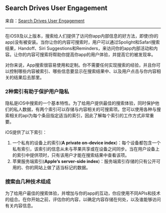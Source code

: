 ## Search Drives User Engagement

来自：[Search Drives User Engagement](https://developer.apple.com/library/archive/documentation/General/Conceptual/AppSearch/index.html#//apple_ref/doc/uid/TP40016308-CH4-SW1)

---
在iOS9及以上版本，搜索给人们提供了访问你app内部信息的好方法，即使(你的app)没有被安装。当你让你的内容可搜索时，用户可以通过Spolight和Safari搜索结果，Handoff、Siri Suggestions和Reminders，来访问你的app内部活动和内容。让你的内容可搜索将帮助你提高你app的用户体验，并提高它的被发现率。

对你来说，App搜索很容易使用和定制。你不需要任何实现搜索的经验，并且你可以控制哪些内容被索引、哪些信息要显示在搜索结果中、以及用户点击与你内容相关的结果后去那里。

### 2种索引有助于保护用户隐私
隐私是iOS中搜索的一个基本特性。为了给用户提供最佳的搜索体验，同时保护他们的私人数据，有两个索引可以存储与内容相关的可搜索项。您可以使用各种与搜索相关的api为每个条目指定适当的索引，因此了解每个索引的工作方式非常重要。

iOS提供了以下索引：
1. 一个私有的设备上的索引(**A private on-device index**)：每个设备都包含一个私有索引，该索引的信息从未与苹果共享或在设备之间同步。当在用户设备上的索引中提供项时，只有该用户才能在搜索结果中查看该项。
2. 苹果服务端索引(**Apple’s server-side index**)：服务端索引存储的只有公开可用的、你的网站上做了适当标记的数据。

### 搜索由几种技术组成
为了给用户最佳的搜索体验，并增加与你的app的互动，你应使用不同APIs和技术的组合。在你开始之前，评估你的内容，以确定内容存储在何处，以及谁能够访问有关内容信息。